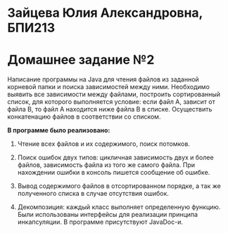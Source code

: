 # Зайцева Юлия Александровна, БПИ213

# Домашнее задание №2
Написание программы на Java для чтения файлов из заданной корневой папки и поиска зависимостей между ними. Необходимо выявить все зависимости между файлами, построить сортированный список, для которого выполняется условие: если файл А, зависит от файла В, то файл А находится ниже файла В в списке. Осуществить конкатенацию файлов в соответствии со списком.

**В программе было реализовано:**
 
 1. Чтение всех файлов и их содержимого, поиск потомков.
 
 2. Поиск ошибок двух типов: цикличная зависимость двух и более файлов, зависимость файла из того же самого файла. При нахождении ошибки в консоль пишется сообщение об ошибке.
 
 3. Вывод содержимого файлов в отсортированном порядке, а так же полученного списка в случае отсутствия ошибок.
 
 4. Декомпозиция: каждый класс выполняет определенную функцию. Были использованы интерфейсы для реализации принципа инкапсуляции. В программе присутствуют JavaDoc-и.
